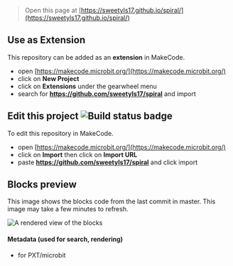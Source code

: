 
> Open this page at [https://sweetyls17.github.io/spiral/](https://sweetyls17.github.io/spiral/)

## Use as Extension

This repository can be added as an **extension** in MakeCode.

* open [https://makecode.microbit.org/](https://makecode.microbit.org/)
* click on **New Project**
* click on **Extensions** under the gearwheel menu
* search for **https://github.com/sweetyls17/spiral** and import

## Edit this project ![Build status badge](https://github.com/sweetyls17/spiral/workflows/MakeCode/badge.svg)

To edit this repository in MakeCode.

* open [https://makecode.microbit.org/](https://makecode.microbit.org/)
* click on **Import** then click on **Import URL**
* paste **https://github.com/sweetyls17/spiral** and click import

## Blocks preview

This image shows the blocks code from the last commit in master.
This image may take a few minutes to refresh.

![A rendered view of the blocks](https://github.com/sweetyls17/spiral/raw/master/.github/makecode/blocks.png)

#### Metadata (used for search, rendering)

* for PXT/microbit
<script src="https://makecode.com/gh-pages-embed.js"></script><script>makeCodeRender("{{ site.makecode.home_url }}", "{{ site.github.owner_name }}/{{ site.github.repository_name }}");</script>
